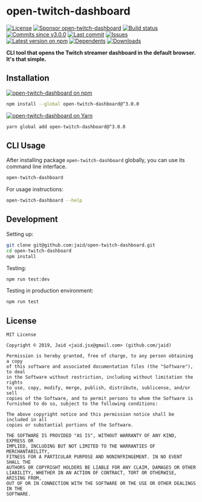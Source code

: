 # open-twitch-dashboard


<a href="https://raw.githubusercontent.com/jaid/open-twitch-dashboard/master/license.txt"><img src="https://img.shields.io/github/license/jaid/open-twitch-dashboard?style=flat-square" alt="License"/></a> <a href="https://github.com/sponsors/jaid"><img src="https://img.shields.io/badge/<3-Sponsor-FF45F1?style=flat-square" alt="Sponsor open-twitch-dashboard"/></a>
<a href="https://actions-badge.atrox.dev/jaid/open-twitch-dashboard/goto"><img src="https://img.shields.io/endpoint.svg?style=flat-square&url=https%3A%2F%2Factions-badge.atrox.dev%2Fjaid%2Fopen-twitch-dashboard%2Fbadge" alt="Build status"/></a> <a href="https://github.com/jaid/open-twitch-dashboard/commits"><img src="https://img.shields.io/github/commits-since/jaid/open-twitch-dashboard/v3.0.0?style=flat-square&logo=github" alt="Commits since v3.0.0"/></a> <a href="https://github.com/jaid/open-twitch-dashboard/commits"><img src="https://img.shields.io/github/last-commit/jaid/open-twitch-dashboard?style=flat-square&logo=github" alt="Last commit"/></a> <a href="https://github.com/jaid/open-twitch-dashboard/issues"><img src="https://img.shields.io/github/issues/jaid/open-twitch-dashboard?style=flat-square&logo=github" alt="Issues"/></a>  
<a href="https://npmjs.com/package/open-twitch-dashboard"><img src="https://img.shields.io/npm/v/open-twitch-dashboard?style=flat-square&logo=npm&label=latest%20version" alt="Latest version on npm"/></a> <a href="https://github.com/jaid/open-twitch-dashboard/network/dependents"><img src="https://img.shields.io/librariesio/dependents/npm/open-twitch-dashboard?style=flat-square&logo=npm" alt="Dependents"/></a> <a href="https://npmjs.com/package/open-twitch-dashboard"><img src="https://img.shields.io/npm/dm/open-twitch-dashboard?style=flat-square&logo=npm" alt="Downloads"/></a>

**CLI tool that opens the Twitch streamer dashboard in the default browser. It's that simple.**















## Installation
<a href="https://npmjs.com/package/open-twitch-dashboard"><img src="https://img.shields.io/badge/npm-open--twitch--dashboard-C23039?style=flat-square&logo=npm" alt="open-twitch-dashboard on npm"/></a>
```bash
npm install --global open-twitch-dashboard@^3.0.0
```
<a href="https://yarnpkg.com/package/open-twitch-dashboard"><img src="https://img.shields.io/badge/Yarn-open--twitch--dashboard-2F8CB7?style=flat-square&logo=yarn&logoColor=white" alt="open-twitch-dashboard on Yarn"/></a>
```bash
yarn global add open-twitch-dashboard@^3.0.0
```



## CLI Usage
After installing package `open-twitch-dashboard` globally, you can use its command line interface.
```bash
open-twitch-dashboard
```
For usage instructions:
```bash
open-twitch-dashboard --help
```




## Development



Setting up:
```bash
git clone git@github.com:jaid/open-twitch-dashboard.git
cd open-twitch-dashboard
npm install
```
Testing:
```bash
npm run test:dev
```
Testing in production environment:
```bash
npm run test
```


## License
```text
MIT License

Copyright © 2019, Jaid <jaid.jsx@gmail.com> (github.com/jaid)

Permission is hereby granted, free of charge, to any person obtaining a copy
of this software and associated documentation files (the "Software"), to deal
in the Software without restriction, including without limitation the rights
to use, copy, modify, merge, publish, distribute, sublicense, and/or sell
copies of the Software, and to permit persons to whom the Software is
furnished to do so, subject to the following conditions:

The above copyright notice and this permission notice shall be included in all
copies or substantial portions of the Software.

THE SOFTWARE IS PROVIDED "AS IS", WITHOUT WARRANTY OF ANY KIND, EXPRESS OR
IMPLIED, INCLUDING BUT NOT LIMITED TO THE WARRANTIES OF MERCHANTABILITY,
FITNESS FOR A PARTICULAR PURPOSE AND NONINFRINGEMENT. IN NO EVENT SHALL THE
AUTHORS OR COPYRIGHT HOLDERS BE LIABLE FOR ANY CLAIM, DAMAGES OR OTHER
LIABILITY, WHETHER IN AN ACTION OF CONTRACT, TORT OR OTHERWISE, ARISING FROM,
OUT OF OR IN CONNECTION WITH THE SOFTWARE OR THE USE OR OTHER DEALINGS IN THE
SOFTWARE.
```
